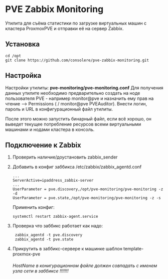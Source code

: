 # PVE Zabbix Monitoring

Утилита для съёма статистики по загрузке виртуальных машин с кластера ProxmoxPVE и отправки её на сервер Zabbix.

## Установка
    cd /opt
    git clone https://github.com/consolere/pve-zabbix-monitoring.git

## Настройка

Настройки утилиты: **pve-monitoring/pve-monitoring.conf**
Для получения данных утилите необходимо предварительно создать на ноде пользователя PVE - например monitor@pve и назначить ему прав на чтение --> Permissions ( / monitor@pve  PVEAuditor). Внести логин, пароль и URL в конфигурационный файл утилиты.

После этого можно запустить бинарный файл, если всё хорошо, он выведет текущее потребление ресурсов всеми виртуальными машинами и нодами кластера в консоль.

   
## Подключение к Zabbix

1. Проверить наличие/доустановить zabbix_sender
   
2. Добавить в конфиг заббикса /etc/zabbix/zabbix_agentd.conf
   
    ```
    ...
    ServerActive=ipaddress_zabbix-server
    ...
    UserParameter = pve.discovery,/opt/pve-monitoring/pve-monitoring -z -d
    UserParameter = pve.state,/opt/pve-monitoring/pve-monitoring -z -s
    ```
    
    Применить конфиг:
    
    ```
    systemctl restart zabbix-agent.service
    ```
    
    

3. Проверка что заббикс работает как надо:
   
        zabbix_agentd -t pve.discovery
        zabbix_agentd -t pve.state
    
4. Прикрутить в заббикс-сервере к машинке шаблон template-proxmox-pve
   
   ###### HostName в конигурационном файле должен совпадать с именем узла сети в заббиксе !!!!!!!
